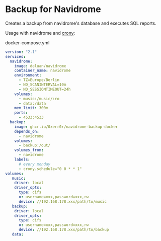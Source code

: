 # Backup for Navidrome

Creates a backup from navidrome's database and executes SQL reports.


Usage with navidrome and [crony](https://github.com/0xERR0R/crony):

docker-compose.yml

```yml
version: "2.1"
services:
  navidrome:
    image: deluan/navidrome
    container_name: navidrome
    environment:
      - TZ=Europe/Berlin
      - ND_SCANINTERVAL=10m
      - ND_SESSIONTIMEOUT=24h
    volumes:
      - music:/music/:ro
      - data:/data
    mem_limit: 300m
    ports:
      - 4533:4533
  backup:
    image: ghcr.io/0xerr0r/navidrome-backup-docker
    depends_on: 
      - navidrome
    volumes:
      - backup:/out/
    volumes_from:
      - navidrome
    labels:
      # every monday
      - crony.schedule="0 0 * * 1"
volumes:
   music:
    driver: local
    driver_opts:
      type: cifs
      o: username=xxx,password=xxx,rw
      device: //192.168.178.xxx/path/to/music
   backup:
    driver: local
    driver_opts:
      type: cifs
      o: username=xxx,password=xxx,rw
      device: //192.168.178.xxx/path/to/backup
   data:
```